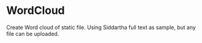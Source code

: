 # WordCloud
Create Word cloud of static file. Using Siddartha full text as sample, but any file can be uploaded.
